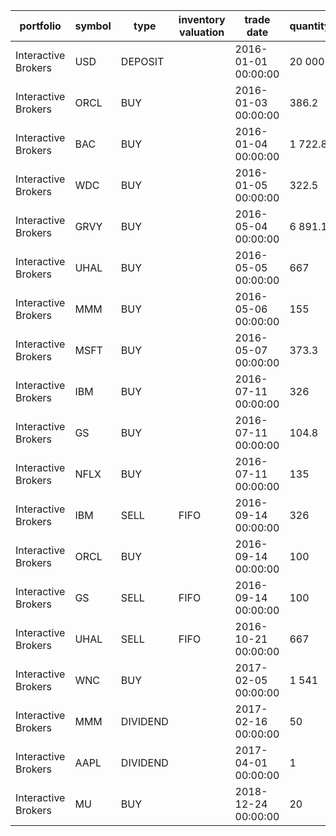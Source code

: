 |portfolio          |symbol|type    |inventory valuation|trade date         |quantity |price   |fee |currency|order id   |trade id  |transfer id|
|-------------------|------|--------|-------------------|-------------------|---------|--------|----|--------|-----------|----------|-----------|
|Interactive Brokers|USD   |DEPOSIT |                   |2016-01-01 00:00:00|20 000   |    1   |    |USD     |83bbd2a9-a1|1c09e51104|           |
|Interactive Brokers|ORCL  |BUY     |                   |2016-01-03 00:00:00|   386.2 |   25.87|7.95|USD     |83bb62a9-11|1909451104|           |
|Interactive Brokers|BAC   |BUY     |                   |2016-01-04 00:00:00| 1 722.8 |    5.80|7.95|USD     |84345a9a-12|3459451233|           |
|Interactive Brokers|WDC   |BUY     |                   |2016-01-05 00:00:00|   322.5 |   30.98|7.95|USD     |84345a9a-13|3459451333|           |
|Interactive Brokers|GRVY  |BUY     |                   |2016-05-04 00:00:00| 6 891.1 |    1.45|7.95|USD     |83bb62a9-14|1909451404|           |
|Interactive Brokers|UHAL  |BUY     |                   |2016-05-05 00:00:00|   667   |   14.98|7.95|USD     |b0cd4543-15|1906761557|           |
|Interactive Brokers|MMM   |BUY     |                   |2016-05-06 00:00:00|   155   |   34.00|0.00|USD     |06e93b40-16|1116041662|           |
|Interactive Brokers|MSFT  |BUY     |                   |2016-05-07 00:00:00|   373.3 |   26.77|7.95|USD     |ca200a35-17|1165301701|           |
|Interactive Brokers|IBM   |BUY     |                   |2016-07-11 00:00:00|   326   |   30.65|7.95|USD     |61787b51-18|1135531886|           |
|Interactive Brokers|GS    |BUY     |                   |2016-07-11 00:00:00|   104.8 |   95.36|7.95|USD     |f8e65f80-19|1457541989|           |
|Interactive Brokers|NFLX  |BUY     |                   |2016-07-11 00:00:00|   135   |   74.00|7.95|USD     |84345a9a-21|3459452133|           |
|Interactive Brokers|IBM   |SELL    |FIFO               |2016-09-14 00:00:00|   326   |   99.00|7.95|USD     |83bb62a9-23|1909452304|           |
|Interactive Brokers|ORCL  |BUY     |                   |2016-09-14 00:00:00|   100   |  100.00|7.95|USD     |b0cd4543-24|1906762457|           |
|Interactive Brokers|GS    |SELL    |FIFO               |2016-09-14 00:00:00|   100   |  120.00|7.95|USD     |06e93b40-25|1116042562|           |
|Interactive Brokers|UHAL  |SELL    |FIFO               |2016-10-21 00:00:00|   667   |   95.00|7.95|USD     |ca200a35-26|1165302601|           |
|Interactive Brokers|WNC   |BUY     |                   |2017-02-05 00:00:00| 1 541   |   13.22|3.95|USD     |61787b51-27|1135532786|           |
|Interactive Brokers|MMM   |DIVIDEND|                   |2017-02-16 00:00:00|    50   |    3.00|0.00|USD     |f8e65f80-28|1457542889|           |
|Interactive Brokers|AAPL  |DIVIDEND|                   |2017-04-01 00:00:00|     1   |1 822.00|0.00|USD     |f8e65f80-29|1457542989|           |
|Interactive Brokers|MU    |BUY     |                   |2018-12-24 00:00:00|    20   |   29.02|4.95|USD     |f8e65f80-30|1457543089|           |
